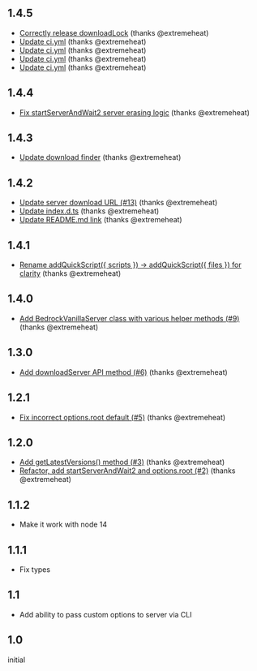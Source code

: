 ## 1.4.5
* [Correctly release downloadLock](https://github.com/extremeheat/minecraft-bedrock-server/commit/cd93d16aec56fa38b3dd18caebcfcd07f30ad7e1) (thanks @extremeheat)
* [Update ci.yml](https://github.com/extremeheat/minecraft-bedrock-server/commit/76c957487a41ede14f0a84da6a1e3c292b2ec06d) (thanks @extremeheat)
* [Update ci.yml](https://github.com/extremeheat/minecraft-bedrock-server/commit/c3eb9062f3345cf4f82112113085a938a07ee6b0) (thanks @extremeheat)
* [Update ci.yml](https://github.com/extremeheat/minecraft-bedrock-server/commit/8870a4f12e666e67da207e81e2497ca77b5ff121) (thanks @extremeheat)
* [Update ci.yml](https://github.com/extremeheat/minecraft-bedrock-server/commit/16d2a2e5e2b97f8bae4326e7cad72d4ad5c2a417) (thanks @extremeheat)

## 1.4.4
* [Fix startServerAndWait2 server erasing logic](https://github.com/extremeheat/minecraft-bedrock-server/commit/a57b73249603b1ee15c0d9dd3b2a05ae79c444dd) (thanks @extremeheat)

## 1.4.3
* [Update download finder](https://github.com/extremeheat/minecraft-bedrock-server/commit/6c5f28b8b3f8436802d5cea70aaf181d379aff50) (thanks @extremeheat)

## 1.4.2
* [Update server download URL (#13)](https://github.com/extremeheat/minecraft-bedrock-server/commit/e3e73ebee2d26a37d7914979258d402c542017ff) (thanks @extremeheat)
* [Update index.d.ts](https://github.com/extremeheat/minecraft-bedrock-server/commit/6788b79f91285da6d37bfd19217dc7cf9c19f1db) (thanks @extremeheat)
* [Update README.md link](https://github.com/extremeheat/minecraft-bedrock-server/commit/61be2682b9fb8185390b7367d3df9fc050e38000) (thanks @extremeheat)

## 1.4.1
* [Rename addQuickScript({ scripts }) -> addQuickScript({ files }) for clarity](https://github.com/extremeheat/minecraft-bedrock-server/commit/21820697b6e48d022012b134760f79ba19c7d511) (thanks @extremeheat)

## 1.4.0
* [Add BedrockVanillaServer class with various helper methods (#9)](https://github.com/extremeheat/minecraft-bedrock-server/commit/7f9fe95dec0b758738e7a030b5d438e3061132c2) (thanks @extremeheat)

## 1.3.0
* [Add downloadServer API method (#6)](https://github.com/extremeheat/minecraft-bedrock-server/commit/ad8f8d110fe5746375929f6e765405561a3da4e0) (thanks @extremeheat)

## 1.2.1
* [Fix incorrect options.root default (#5)](https://github.com/extremeheat/minecraft-bedrock-server/commit/1eb371aa7fc203bbab2752e1fbc96378e165fd9f) (thanks @extremeheat)

## 1.2.0
* [Add getLatestVersions() method (#3)](https://github.com/extremeheat/minecraft-bedrock-server/commit/8864a06bd2969396815cb7422878ac76e7d22b9c) (thanks @extremeheat)
* [Refactor, add startServerAndWait2 and options.root (#2)](https://github.com/extremeheat/minecraft-bedrock-server/commit/2ed240b9f285b83f88798a58ac1408f1643466e1) (thanks @extremeheat)

## 1.1.2
* Make it work with node 14

## 1.1.1
* Fix types

## 1.1
* Add ability to pass custom options to server via CLI

## 1.0

initial